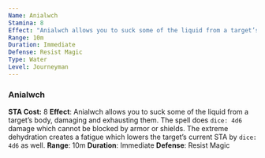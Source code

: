 ```yaml
---
Name: Anialwch
Stamina: 8
Effect: "Anialwch allows you to suck some of the liquid from a target’s body, damaging and exhausting them. The spell does `dice: 4d6` damage which cannot be blocked by armor or shields. The extreme dehydration creates a fatigue which lowers the target’s current STA by `dice: 4d6` as well."
Range: 10m
Duration: Immediate
Defense: Resist Magic
Type: Water
Level: Journeyman
---
```


### Anialwch
**STA Cost:** 8
**Effect**: Anialwch allows you to suck some of the liquid from a target’s body, damaging and exhausting them. The spell does `dice: 4d6` damage which cannot be blocked by armor or shields. The extreme dehydration creates a fatigue which lowers the target’s current STA by `dice: 4d6` as well.
**Range**: 10m
**Duration**: Immediate
**Defense**: Resist Magic